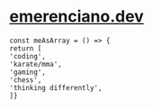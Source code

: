 # [emerenciano.dev](https://emerenciano.dev)

```
const meAsArray = () => {
return [
'coding',
'karate/mma',
'gaming',
'chess',
'thinking differently',
]}
```
